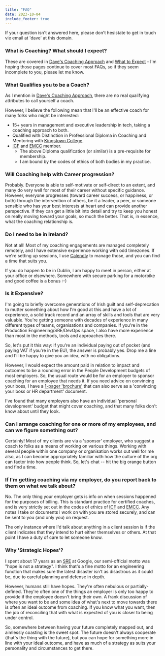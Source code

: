 ```yaml
---
title: "FAQ"
date: 2023-10-04
include_footer: true
---
```


If your question isn't answered here, please don't hesistate to get in touch vie email at 'dave' at this domain.

### What is Coaching? What should I expect?

These are covered in [Dave's Coaching Approach](/coachingapproach) and [What to Expect](/whattoexpect) - I'm hoping those pages continue to cover most FAQs, so if they seem incomplete to you, please let me know.

### What Qualifies you to be a Coach?

As I mention in [Dave's Coaching Approach](/coachingapproach), there are no real qualifying attributes to call yourself a coach.

However, I believe the following mean that I'll be an effective coach for many folks who might be interested:

  - 15+ years in management and executive leadership in tech, taking a coaching approach to both.
  - Qualified with Distinction in Professional Diploma in Coaching and Mentoring with [Kingstown College](https://www.kingstowncollege.ie/).
  - [ICF](https://www.coachingfederation.org/) and [EMCC](https://www.emccglobal.org/) member.
    - The above Diploma qualification (or similar) is a pre-requisite for membership.
    - I am bound by the codes of ethics of both bodies in my practice.

### Will Coaching help with Career progression?

Probably. Everyone is able to self-motivate or self-direct to an extent, and many do very well for most of their career without specific guidance. However, everyone progresses (toward career success, or happiness, or both) through the intervention of others, be it a leader, a peer, or someone sensible who has your best interests at heart and can provide another perspective. If they can get a little bit into detail and try to keep you honest on really moving toward your goals, so much the better. That is, in essence, what the coaching relationship is. 

### Do I need to be in Ireland?

Not at all! Most of my coaching engagements are managed completely remotely, and I have extensive experience working with odd timezones. If we're setting up sessions, I use [Calendly](https://www.calendly.com/) to manage those, and you can find a time that suits you.

If you do happen to be in Dublin, I am happy to meet in person, either at your office or elsewhere. Somewhere with secure parking for a motorbike and good coffee is a bonus :-)

### Is it Expensive?

I'm going to briefly overcome generations of Irish guilt and self-deprecation to mutter something about how I'm good at this and have a lot of experience, a solid track record and an array of skills and tools that are very valuable. You're getting someone with decades of experience in many different types of teams, organisations and companies. If you're in the Production Engineering/SRE/DevOps space, I also have more experience than most in the methods, tools and approaches there.

So, let's put it this way: if you're an individual paying out of pocket (and paying VAT if you're in the EU), the answer is probably yes. Drop me a line and I'll be happy to give you an idea, with no obligations.

However, I would expect the amount paid in relation to impact and outcomes to be a rounding error in the People Development budgets of most employers. So, the usual route would be for an employer to sponsor coaching for an employee that needs it. If you need advice on convincing your boss, I have a [1-pager 'brochure'](/files/daveoc-coaching-brochure-v1.0.pdf) that can also serve as a 'convincing your boss or HR department' document.

I've found that many employers also have an individual 'personal development' budget that might cover coaching, and that many folks don't know about until they look.

### Can I arrange coaching for one or more of my employees, and can we figure something out?

Certainly! Most of my clients are via a 'sponsor' employer, who suggest a coach to folks as a means of working on various things. Working with several people within one company or organisation works out well for me also, as I can become appropriately familiar with how the culture of the org can factor into how people think. So, let's chat -- hit the big orange button and find a time.

### If I'm getting coaching via my employer, do you report back to them on what we talk about?

No. The only thing your employer gets is info on when sessions happened for the purposes of billing. This is standard practice for certified coaches, and is very strictly set out in the codes of ethics of [ICF](https://www.coachingfederation.org/) and [EMCC](https://www.emccglobal.org/). Any notes I take or documents I work on with you are stored securely, and can be sent to you (and only you) on request.

The only instance where I'd talk about anything in a client session is if the client indicates that they intend to hurt either themselves or others. At that point I have a duty of care to let someone know.

### Why 'Strategic Hopes'?

I spent about 17 years as an [SRE](https://sre.google) at Google, our semi-official motto was "hope is not a strategy". I think that's a fine motto for an engineering function that makes sure the latest disaster isn't as disastrous as it could be, due to careful planning and defense in depth.

However, humans still have hopes. They're often nebulous or partially-defined. They're often one of the things an employer is only too happy to provide if the employee doesn't bring their own. A frank discussion of where you want to be and some idea of what's next to move towards there is often an ideal outcome from coaching. If you know what you want, then the job of reconciling that with what is expected of you is closer to being under control.

So, somewhere between having your future completely mapped out, and aimlessly coasting is the sweet spot. The future doesn't always cooperate (that's the thing with the future), but you can hope for something more in line with your ideal outcome, and have as much of a strategy as suits your personality and circumstances to get there. 
